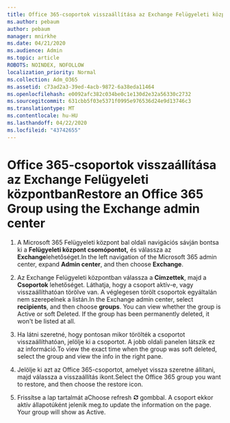 ```yaml
---
title: Office 365-csoportok visszaállítása az Exchange Felügyeleti központban
ms.author: pebaum
author: pebaum
manager: mnirkhe
ms.date: 04/21/2020
ms.audience: Admin
ms.topic: article
ROBOTS: NOINDEX, NOFOLLOW
localization_priority: Normal
ms.collection: Adm_O365
ms.assetid: c73ad2a3-39ed-4acb-9872-6a38eda11464
ms.openlocfilehash: e0092afc382c034be0c1e130d2e32a56330c2732
ms.sourcegitcommit: 631cbb5f03e5371f0995e976536d24e9d13746c3
ms.translationtype: MT
ms.contentlocale: hu-HU
ms.lasthandoff: 04/22/2020
ms.locfileid: "43742655"
---
```

# <a name="restore-an-office-365-group-using-the-exchange-admin-center"></a><span data-ttu-id="ff26f-102">Office 365-csoportok visszaállítása az Exchange Felügyeleti központban</span><span class="sxs-lookup"><span data-stu-id="ff26f-102">Restore an Office 365 Group using the Exchange admin center</span></span>

1. <span data-ttu-id="ff26f-103">A Microsoft 365 Felügyeleti központ bal oldali navigációs sávján bontsa ki a **Felügyeleti központ csomópontot,** és válassza az **Exchange**lehetőséget.</span><span class="sxs-lookup"><span data-stu-id="ff26f-103">In the left navigation of the Microsoft 365 admin center, expand **Admin center**, and then choose **Exchange**.</span></span>
    
2. <span data-ttu-id="ff26f-p101">Az Exchange Felügyeleti központban válassza a **Címzettek**, majd a **Csoportok** lehetőséget. Láthatja, hogy a csoport aktív-e, vagy visszaállíthatóan törölve van. A véglegesen törölt csoportok egyáltalán nem szerepelnek a listán.</span><span class="sxs-lookup"><span data-stu-id="ff26f-p101">In the Exchange admin center, select **recipients**, and then choose **groups**. You can view whether the group is Active or soft Deleted. If the group has been permanently deleted, it won't be listed at all.</span></span>
    
3. <span data-ttu-id="ff26f-107">Ha látni szeretné, hogy pontosan mikor törölték a csoportot visszaállíthatóan, jelölje ki a csoportot. A jobb oldali panelen látszik ez az információ.</span><span class="sxs-lookup"><span data-stu-id="ff26f-107">To view the exact time when the group was soft deleted, select the group and view the info in the right pane.</span></span>
    
4. <span data-ttu-id="ff26f-108">Jelölje ki azt az Office 365-csoportot, amelyet vissza szeretne állítani, majd válassza a visszaállítás ikont.</span><span class="sxs-lookup"><span data-stu-id="ff26f-108">Select the Office 365 group you want to restore, and then choose the restore icon.</span></span>
    
5. <span data-ttu-id="ff26f-109">Frissítse a lap tartalmát a</span><span class="sxs-lookup"><span data-stu-id="ff26f-109">Choose refresh</span></span> ![Frissítés ikon](media/6464df90-2a91-4c1f-92a6-9a38c7696ac3.gif) <span data-ttu-id="ff26f-p102">gombbal. A csoport ekkor aktív állapotúként jelenik meg.</span><span class="sxs-lookup"><span data-stu-id="ff26f-p102">to update the information on the page. Your group will show as Active.</span></span> 
    

